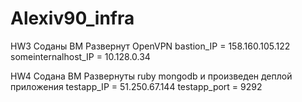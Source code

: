 # Alexiv90_infra

HW3
Соданы ВМ
Развернут OpenVPN
bastion_IP = 158.160.105.122
someinternalhost_IP = 10.128.0.34

HW4
Содана ВМ
Развернуты ruby mongodb и произведен деплой приложения
testapp_IP = 51.250.67.144
testapp_port = 9292
